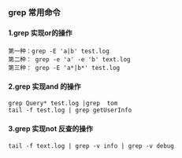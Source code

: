 
### grep 常用命令
#### 1.grep 实现or的操作
~~~
第一种：grep -E 'a|b' test.log
第二种： grep -e 'a' -e 'b' text.log
第三种： grep -E 'a*|b*' test.log
~~~


#### 2.grep 实现and 的操作
~~~
grep Query* test.log |grep  tom
tail -f test.log | grep getUserInfo
~~~



#### 3.grep 实现not 反查的操作
~~~
tail -f text.log | grep -v info | grep -v debug
~~~
